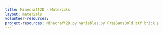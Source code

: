 ```yaml
---
title: Minecraft2D - Materials
layout: materials
volunteer-resources: 
project-resources: Minecraft2D.py variables.py FreeSansBold.ttf brick.png dirt.png grass.png player.png water.png
---
```

